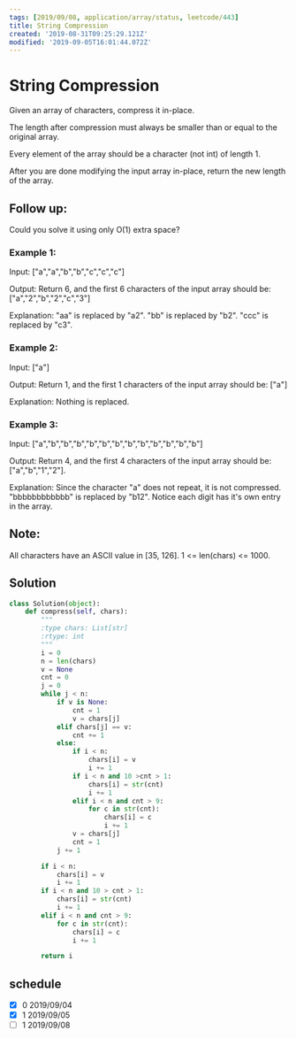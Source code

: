 ```yaml
---
tags: [2019/09/08, application/array/status, leetcode/443]
title: String Compression
created: '2019-08-31T09:25:29.121Z'
modified: '2019-09-05T16:01:44.072Z'
---
```


# String Compression

Given an array of characters, compress it in-place.

The length after compression must always be smaller than or equal to the original array.

Every element of the array should be a character (not int) of length 1.

After you are done modifying the input array in-place, return the new length of the array.


## Follow up:

Could you solve it using only O(1) extra space?


### Example 1:

Input:
["a","a","b","b","c","c","c"]

Output:
Return 6, and the first 6 characters of the input array should be: ["a","2","b","2","c","3"]

Explanation:
"aa" is replaced by "a2". "bb" is replaced by "b2". "ccc" is replaced by "c3".


### Example 2:

Input:
["a"]

Output:
Return 1, and the first 1 characters of the input array should be: ["a"]

Explanation:
Nothing is replaced.


### Example 3:

Input:
["a","b","b","b","b","b","b","b","b","b","b","b","b"]

Output:
Return 4, and the first 4 characters of the input array should be: ["a","b","1","2"].

Explanation:
Since the character "a" does not repeat, it is not compressed. "bbbbbbbbbbbb" is replaced by "b12".
Notice each digit has it's own entry in the array.


## Note:

All characters have an ASCII value in [35, 126].
1 <= len(chars) <= 1000.

## Solution

```python
class Solution(object):
    def compress(self, chars):
        """
        :type chars: List[str]
        :rtype: int
        """
        i = 0
        n = len(chars)
        v = None
        cnt = 0
        j = 0
        while j < n:
            if v is None:
                cnt = 1
                v = chars[j]
            elif chars[j] == v:
                cnt += 1
            else:
                if i < n:
                    chars[i] = v
                    i += 1
                if i < n and 10 >cnt > 1:
                    chars[i] = str(cnt)
                    i += 1
                elif i < n and cnt > 9:
                    for c in str(cnt):
                        chars[i] = c
                        i += 1
                v = chars[j]
                cnt = 1
            j += 1

        if i < n:
            chars[i] = v
            i += 1
        if i < n and 10 > cnt > 1:
            chars[i] = str(cnt)
            i += 1
        elif i < n and cnt > 9:
            for c in str(cnt):
                chars[i] = c
                i += 1

        return i
```

## schedule

* [x] 0 2019/09/04
* [x] 1 2019/09/05
* [ ] 1 2019/09/08
